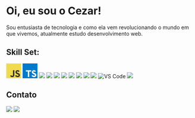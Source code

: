 # Oi, eu sou o Cezar!

Sou entusiasta de tecnologia e como ela vem revolucionando o mundo em que vivemos, atualmente estudo desenvolvimento web.

## Skill Set:

<img alt="JS" title="JavaScript" width="40px" src="https://raw.githubusercontent.com/github/explore/master/topics/javascript/javascript.png"> <img alt="Typescript" title="Typescript" width="40px" src="https://raw.githubusercontent.com/github/explore/main/topics/typescript/typescript.png"> <img width="40px" src="https://cdn.jsdelivr.net/gh/devicons/devicon/icons/react/react-original.svg" /> <img width="40px" src="https://cdn.jsdelivr.net/gh/devicons/devicon/icons/nextjs/nextjs-original.svg" /> <img width="40px" src="https://cdn.jsdelivr.net/gh/devicons/devicon/icons/nodejs/nodejs-original.svg" /> <img width="40px" src="https://cdn.jsdelivr.net/gh/devicons/devicon/icons/express/express-original.svg" /> <img width="40px" src="https://cdn.jsdelivr.net/gh/devicons/devicon/icons/mysql/mysql-original.svg" /> <img width="40px" src="https://cdn.jsdelivr.net/gh/devicons/devicon/icons/mongodb/mongodb-original.svg" /> <img width="40px" src="https://cdn.jsdelivr.net/gh/devicons/devicon/icons/jest/jest-plain.svg" /> <img width="40px" src="https://cdn.jsdelivr.net/gh/devicons/devicon/icons/figma/figma-original.svg" /> <img title="VS Code" alt="VS Code" width="40px" src="https://img.icons8.com/fluent/48/000000/visual-studio-code-2019.png"> <img width="40px" src="https://cdn.jsdelivr.net/gh/devicons/devicon/icons/git/git-original.svg" />
          

## Contato

<a href = "mailto:cezarguimaraes@gmail.com"><img src="https://img.shields.io/badge/-Gmail-%23333?style=for-the-badge&logo=gmail&logoColor=white" target="_blank"></a>
<a href="https://www.linkedin.com/in/cezarmontenegro" target="_blank"><img src="https://img.shields.io/badge/-LinkedIn-%230077B5?style=for-the-badge&logo=linkedin&logoColor=white" target="_blank"></a> 
